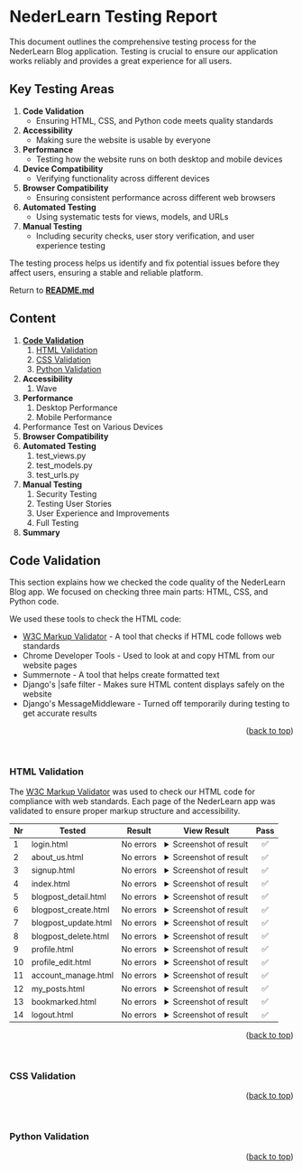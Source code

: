 # NederLearn Testing Report 

This document outlines the comprehensive testing process for the NederLearn Blog application. Testing is crucial to ensure our application works reliably and provides a great experience for all users.

## Key Testing Areas

1. **Code Validation**
    - Ensuring HTML, CSS, and Python code meets quality standards
2. **Accessibility**
    - Making sure the website is usable by everyone
3. **Performance**
    - Testing how the website runs on both desktop and mobile devices
4. **Device Compatibility**
    - Verifying functionality across different devices
5. **Browser Compatibility**
    - Ensuring consistent performance across different web browsers
6. **Automated Testing**
    - Using systematic tests for views, models, and URLs
7. **Manual Testing**
    - Including security checks, user story verification, and user experience testing

The testing process helps us identify and fix potential issues before they affect users, ensuring a stable and reliable platform.

Return to [**README.md**](README.md)

## Content
1. [**Code Validation**](#code-validation)
    1. [HTML Validation](#html-validation)
    2. [CSS Validation](#css-validation)
    3. [Python Validation](#python-validation)
2. **Accessibility**
    1. Wave
3. **Performance**
    1. Desktop Performance
    2. Mobile Performance
4. Performance Test on Various Devices
5. **Browser Compatibility**
6. **Automated Testing**
    1. test_views.py
    2. test_models.py
    3. test_urls.py
7. **Manual Testing**
    1. Security Testing
    2. Testing User Stories
    3. User Experience and Improvements
    4. Full Testing
8. **Summary**

## Code Validation
This section explains how we checked the code quality of the NederLearn Blog app. We focused on checking three main parts: HTML, CSS, and Python code.

We used these tools to check the HTML code:

- [W3C Markup Validator](https://validator.w3.org/) - A tool that checks if HTML code follows web standards
- Chrome Developer Tools - Used to look at and copy HTML from our website pages
- Summernote - A tool that helps create formatted text
- Django's |safe filter - Makes sure HTML content displays safely on the website
- Django's MessageMiddleware - Turned off temporarily during testing to get accurate results


<p align="right">(<a href="#content">back to top</a>)</p><br>

### HTML Validation
The [W3C Markup Validator](https://validator.w3.org/) was used to check our HTML code for compliance with web standards. Each page of the NederLearn app was validated to ensure proper markup structure and accessibility.

| **Nr**| **Tested** | **Result** | **View Result** | **Pass** |
--- |--- | --- | --- | :---:
|1|login.html| No errors | <details><summary>Screenshot of result</summary>![Result](static/images/login_w3c.webp)</details>| ✅
|2|about_us.html| No errors | <details><summary>Screenshot of result</summary>![Result]()</details>| ✅
|3|signup.html| No errors | <details><summary>Screenshot of result</summary>![Result]()</details>| ✅
|4|index.html| No errors | <details><summary>Screenshot of result</summary>![Result]()</details>| ✅
|5|blogpost_detail.html| No errors | <details><summary>Screenshot of result</summary>![Result]()</details>| ✅
|6|blogpost_create.html| No errors | <details><summary>Screenshot of result</summary>![Result]()</details>| ✅
|7|blogpost_update.html| No errors | <details><summary>Screenshot of result</summary>![Result]()</details>| ✅
|8|blogpost_delete.html| No errors | <details><summary>Screenshot of result</summary>![Result]()</details>| ✅
|9|profile.html| No errors | <details><summary>Screenshot of result</summary>![Result]()</details>| ✅
|10|profile_edit.html| No errors | <details><summary>Screenshot of result</summary>![Result]()</details>| ✅
|11|account_manage.html| No errors | <details><summary>Screenshot of result</summary>![Result]()</details>| ✅
|12|my_posts.html| No errors | <details><summary>Screenshot of result</summary>![Result]()</details>| ✅
|13|bookmarked.html| No errors | <details><summary>Screenshot of result</summary>![Result]()</details>| ✅
|14|logout.html| No errors | <details><summary>Screenshot of result</summary>![Result]()</details>| ✅


<p align="right">(<a href="#content">back to top</a>)</p><br>

### CSS Validation


<p align="right">(<a href="#content">back to top</a>)</p><br>

### Python Validation

<p align="right">(<a href="#content">back to top</a>)</p><br>